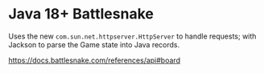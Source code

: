 # Java 18+ Battlesnake

Uses the new `com.sun.net.httpserver.HttpServer` to handle requests;
with Jackson to parse the Game state into Java records.

https://docs.battlesnake.com/references/api#board
